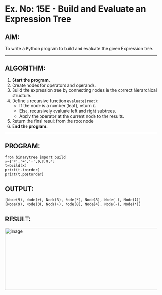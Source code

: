 # Ex. No: 15E - Build and Evaluate an Expression Tree

## AIM:
To write a Python program to build and evaluate the given Expression tree.

---

## ALGORITHM:

1. **Start the program.**
2. Create nodes for operators and operands.
3. Build the expression tree by connecting nodes in the correct hierarchical structure.
4. Define a recursive function `evaluate(root)`:
   - If the node is a number (leaf), return it.
   - Else, recursively evaluate left and right subtrees.
   - Apply the operator at the current node to the results.
5. Return the final result from the root node.
6. **End the program.**

---

## PROGRAM:

```
from binarytree import build
x=['*','+','-',9,3,8,4]
t=build(x)
print(t.inorder)
print(t.postorder)
```

## OUTPUT:
```
[Node(9), Node(+), Node(3), Node(*), Node(8), Node(-), Node(4)]
[Node(9), Node(3), Node(+), Node(8), Node(4), Node(-), Node(*)]
```

## RESULT:

<img width="1125" height="205" alt="image" src="https://github.com/user-attachments/assets/df2c228e-a594-4a28-8a69-0167313f5795" />


